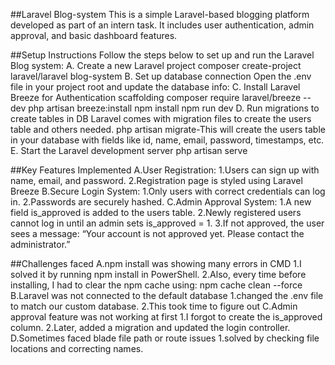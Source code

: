  ##Laravel Blog-system
 This is a simple Laravel-based blogging platform developed as part of an intern task. It includes user authentication, admin approval, and basic dashboard features.

 ##Setup Instructions
 Follow the steps below to set up and run the Laravel Blog system:
 A. Create a new Laravel project
    composer create-project laravel/laravel blog-system 
 B. Set up database connection
    Open the .env file in your project root and update the database info:
 C. Install Laravel Breeze for Authentication scaffolding
    composer require laravel/breeze --dev
    php artisan breeze:install
    npm install
    npm run dev
 D. Run migrations to create tables in DB
 Laravel comes with migration files to create the users table and others needed.
    php artisan migrate-This will create the users table in your database with fields like id, name, email, password, timestamps, etc.
 E. Start the Laravel development server
    php artisan serve

##Key Features Implemented
 A.User Registration:
  1.Users can sign up with name, email, and password.
  2.Registration page is styled using Laravel Breeze
 B.Secure Login System:
  1.Only users with correct credentials can log in.
  2.Passwords are securely hashed.
 C.Admin Approval System:
  1.A new field is_approved is added to the users table.
  2.Newly registered users cannot log in until an admin sets is_approved = 1.
  3.If not approved, the user sees a message:
    “Your account is not approved yet. Please contact the administrator.”

##Challenges faced
 A.npm install was showing many errors in CMD
  1.I solved it by running npm install in PowerShell.
  2.Also, every time before installing, I had to clear the npm cache using:
    npm cache clean --force
 B.Laravel was not connected to the default database
  1.changed the .env file to match our custom database.
  2.This took time to figure out
 C.Admin approval feature was not working at first
  1.I forgot to create the is_approved column.
  2.Later, added a migration and updated the login controller.
 D.Sometimes faced blade file path or route issues
  1.solved by checking file locations and correcting names.
 










